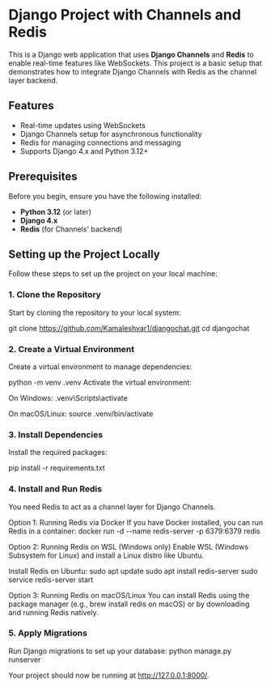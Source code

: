 # Django Project with Channels and Redis

This is a Django web application that uses **Django Channels** and **Redis** to enable real-time features like WebSockets. This project is a basic setup that demonstrates how to integrate Django Channels with Redis as the channel layer backend. 

## Features
- Real-time updates using WebSockets
- Django Channels setup for asynchronous functionality
- Redis for managing connections and messaging
- Supports Django 4.x and Python 3.12+

## Prerequisites

Before you begin, ensure you have the following installed:

- **Python 3.12** (or later)
- **Django 4.x**
- **Redis** (for Channels' backend)

## Setting up the Project Locally

Follow these steps to set up the project on your local machine:

### 1. Clone the Repository

Start by cloning the repository to your local system:

git clone https://github.com/Kamaleshvar1/djangochat.git
cd djangochat

### 2. Create a Virtual Environment
Create a virtual environment to manage dependencies:

python -m venv .venv
Activate the virtual environment:

On Windows:
.venv\Scripts\activate

On macOS/Linux:
source .venv/bin/activate

### 3. Install Dependencies

Install the required packages:

pip install -r requirements.txt

### 4. Install and Run Redis
You need Redis to act as a channel layer for Django Channels.

Option 1: Running Redis via Docker
If you have Docker installed, you can run Redis in a container:
docker run -d --name redis-server -p 6379:6379 redis

Option 2: Running Redis on WSL (Windows only)
Enable WSL (Windows Subsystem for Linux) and install a Linux distro like Ubuntu.

Install Redis on Ubuntu:
sudo apt update
sudo apt install redis-server
sudo service redis-server start

Option 3: Running Redis on macOS/Linux
You can install Redis using the package manager (e.g., brew install redis on macOS) or by downloading and running Redis natively.

### 5. Apply Migrations
Run Django migrations to set up your database:
python manage.py runserver

Your project should now be running at http://127.0.0.1:8000/.




